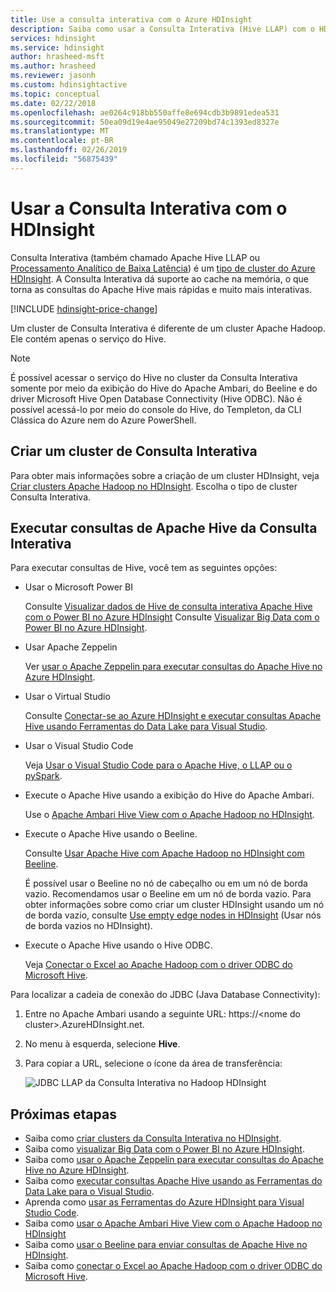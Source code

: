 ```yaml
---
title: Use a consulta interativa com o Azure HDInsight
description: Saiba como usar a Consulta Interativa (Hive LLAP) com o HDInsight.
services: hdinsight
ms.service: hdinsight
author: hrasheed-msft
ms.author: hrasheed
ms.reviewer: jasonh
ms.custom: hdinsightactive
ms.topic: conceptual
ms.date: 02/22/2018
ms.openlocfilehash: ae0264c918bb550affe8e694cdb3b9891edea531
ms.sourcegitcommit: 50ea09d19e4ae95049e27209bd74c1393ed8327e
ms.translationtype: MT
ms.contentlocale: pt-BR
ms.lasthandoff: 02/26/2019
ms.locfileid: "56875439"
---
```

# <a name="use-interactive-query-with-hdinsight"></a>Usar a Consulta Interativa com o HDInsight
Consulta Interativa (também chamado Apache Hive LLAP ou [Processamento Analítico de Baixa Latência](https://cwiki.apache.org/confluence/display/Hive/LLAP)) é um [tipo de cluster do Azure HDInsight](../hdinsight-hadoop-provision-linux-clusters.md#cluster-types). A Consulta Interativa dá suporte ao cache na memória, o que torna as consultas do Apache Hive mais rápidas e muito mais interativas.

[!INCLUDE [hdinsight-price-change](../../../includes/hdinsight-enhancements.md)] 

Um cluster de Consulta Interativa é diferente de um cluster Apache Hadoop. Ele contém apenas o serviço do Hive. 

> [!NOTE]  
> É possível acessar o serviço do Hive no cluster da Consulta Interativa somente por meio da exibição do Hive do Apache Ambari, do Beeline e do driver Microsoft Hive Open Database Connectivity (Hive ODBC). Não é possível acessá-lo por meio do console do Hive, do Templeton, da CLI Clássica do Azure nem do Azure PowerShell. 

## <a name="create-an-interactive-query-cluster"></a>Criar um cluster de Consulta Interativa
Para obter mais informações sobre a criação de um cluster HDInsight, veja [Criar clusters Apache Hadoop no HDInsight](../hdinsight-hadoop-provision-linux-clusters.md). Escolha o tipo de cluster Consulta Interativa.

## <a name="execute-apache-hive-queries-from-interactive-query"></a>Executar consultas de Apache Hive da Consulta Interativa
Para executar consultas de Hive, você tem as seguintes opções:

* Usar o Microsoft Power BI

    Consulte [Visualizar dados de Hive de consulta interativa Apache Hive com o Power BI no Azure HDInsight](./apache-hadoop-connect-hive-power-bi-directquery.md) Consulte [Visualizar Big Data com o Power BI no Azure HDInsight](../hadoop/apache-hadoop-connect-hive-power-bi.md).
 
* Usar Apache Zeppelin

    Ver [usar o Apache Zeppelin para executar consultas do Apache Hive no Azure HDInsight](../hdinsight-connect-hive-zeppelin.md).

* Usar o Virtual Studio

    Consulte [Conectar-se ao Azure HDInsight e executar consultas Apache Hive usando Ferramentas do Data Lake para Visual Studio](../hadoop/apache-hadoop-visual-studio-tools-get-started.md#run-interactive-apache-hive-queries).

* Usar o Visual Studio Code

    Veja [Usar o Visual Studio Code para o Apache Hive, o LLAP ou o pySpark](../hdinsight-for-vscode.md).
* Execute o Apache Hive usando a exibição do Hive do Apache Ambari.
  
    Use o [Apache Ambari Hive View com o Apache Hadoop no HDInsight](../hadoop/apache-hadoop-use-hive-ambari-view.md).

* Execute o Apache Hive usando o Beeline.
  
    Consulte [Usar Apache Hive com Apache Hadoop no HDInsight com Beeline](../hadoop/apache-hadoop-use-hive-beeline.md).
  
    É possível usar o Beeline no nó de cabeçalho ou em um nó de borda vazio. Recomendamos usar o Beeline em um nó de borda vazio. Para obter informações sobre como criar um cluster HDInsight usando um nó de borda vazio, consulte [Use empty edge nodes in HDInsight](../hdinsight-apps-use-edge-node.md) (Usar nós de borda vazios no HDInsight).
* Execute o Apache Hive usando o Hive ODBC.
  
    Veja [Conectar o Excel ao Apache Hadoop com o driver ODBC do Microsoft Hive](../hadoop/apache-hadoop-connect-excel-hive-odbc-driver.md).

Para localizar a cadeia de conexão do JDBC (Java Database Connectivity):

1. Entre no Apache Ambari usando a seguinte URL: https://\<nome do cluster\>.AzureHDInsight.net.
2. No menu à esquerda, selecione **Hive**.
3. Para copiar a URL, selecione o ícone da área de transferência:
   
   ![JDBC LLAP da Consulta Interativa no Hadoop HDInsight](./media/apache-interactive-query-get-started/hdinsight-hadoop-use-interactive-hive-jdbc.png)

## <a name="next-steps"></a>Próximas etapas

* Saiba como [criar clusters da Consulta Interativa no HDInsight](../hdinsight-hadoop-provision-linux-clusters.md).
* Saiba como [visualizar Big Data com o Power BI no Azure HDInsight](../hadoop/apache-hadoop-connect-hive-power-bi.md).
* Saiba como [usar o Apache Zeppelin para executar consultas do Apache Hive no Azure HDInsight](../hdinsight-connect-hive-zeppelin.md).
* Saiba como [executar consultas Apache Hive usando as Ferramentas do Data Lake para o Visual Studio](../hadoop/apache-hadoop-visual-studio-tools-get-started.md#run-interactive-apache-hive-queries).
* Aprenda como [usar as Ferramentas do Azure HDInsight para Visual Studio Code](../hdinsight-for-vscode.md).
* Saiba como [usar o Apache Ambari Hive View com o Apache Hadoop no HDInsight](../hadoop/apache-hadoop-use-hive-ambari-view.md)
* Saiba como [usar o Beeline para enviar consultas de Apache Hive no HDInsight](../hadoop/apache-hadoop-use-hive-beeline.md).
* Saiba como [conectar o Excel ao Apache Hadoop com o driver ODBC do Microsoft Hive](../hadoop/apache-hadoop-connect-excel-hive-odbc-driver.md).

